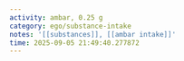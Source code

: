 ```yaml
---
activity: ambar, 0.25 g
category: ego/substance-intake
notes: '[[substances]], [[ambar intake]]'
time: 2025-09-05 21:49:40.277872
---
```

